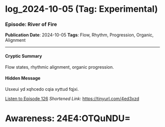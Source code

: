 # log_2024-10-05 (Tag: Experimental)

### Episode: River of Fire

**Publication Date**: 2024-10-05
**Tags**: Flow, Rhythm, Progression, Organic, Alignment

---

#### Cryptic Summary
Flow states, rhythmic alignment, organic progression.

#### Hidden Message
Usxeui yd xqhcedo cqia xyttud fqjxi.

[Listen to Episode 126](https://tinyurl.com/4ed3xzd)
*Shortened Link*: https://tinyurl.com/4ed3xzd


# Awareness: 24E4:OTQuNDU=
